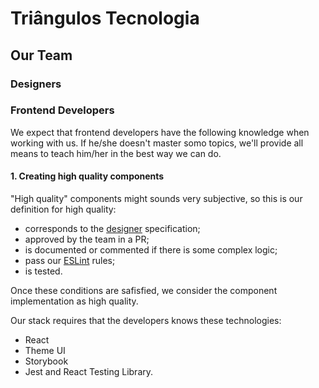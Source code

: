 # Triângulos Tecnologia

## Our Team

### Designers

### Frontend Developers

We expect that frontend developers have the following knowledge when working with us. If he/she doesn't master somo topics, we'll provide all means to teach him/her in the best way we can do.

#### 1. Creating high quality components

"High quality" components might sounds very subjective, so this is our definition for high quality:

- corresponds to the [designer](#designers) specification;
- approved by the team in a PR;
- is documented or commented if there is some complex logic;
- pass our [ESLint](https://eslint.org/) rules;
- is tested.

Once these conditions are safisfied, we consider the component implementation as high quality.

Our stack requires that the developers knows these technologies:

- React
- Theme UI
- Storybook
- Jest and React Testing Library.
